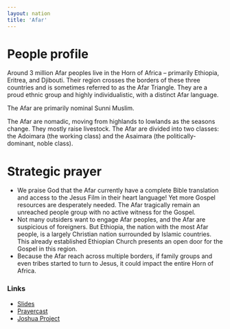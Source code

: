```yaml
---
layout: nation
title: 'Afar'
---
```


# People profile

Around 3 million Afar peoples live in the Horn of Africa – primarily Ethiopia, Eritrea,
and Djibouti. Their region crosses the borders of these three countries and is sometimes
referred to as the Afar Triangle. They are a proud ethnic group and highly
individualistic, with a distinct Afar language.

The Afar are primarily nominal Sunni Muslim.

The Afar are nomadic, moving from highlands to lowlands as the seasons change. They mostly
raise livestock. The Afar are divided into two classes: the Adoimara (the working class)
and the Asaimara (the politically-dominant, noble class).

# Strategic prayer

- We praise God that the Afar currently have a complete Bible translation and access to
  the Jesus Film in their heart language! Yet more Gospel resources are desperately
  needed. The Afar tragically remain an unreached people group with no active witness for
  the Gospel.
- Not many outsiders want to engage Afar peoples, and the Afar are suspicious of
  foreigners. But Ethiopia, the nation with the most Afar people, is a largely Christian
  nation surrounded by Islamic countries. This already established Ethiopian Church
  presents an open door for the Gospel in this region.
- Because the Afar reach across multiple borders, if family groups and even tribes started
  to turn to Jesus, it could impact the entire Horn of Africa.

### Links

- [Slides](http://kyk.kiekies.net/?src=https://ccwaterkloof.github.io/prayer/slides/afar.md)
- [Prayercast](https://prayercast.com/prayer-topic/afar/)
- [Joshua Project](https://joshuaproject.net/people_groups/11486)
